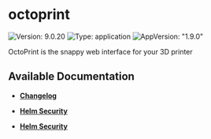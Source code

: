 # octoprint

![Version: 9.0.20](https://img.shields.io/badge/Version-9.0.20-informational?style=flat-square) ![Type: application](https://img.shields.io/badge/Type-application-informational?style=flat-square) ![AppVersion: "1.9.0"](https://img.shields.io/badge/AppVersion-"1.9.0"-informational?style=flat-square)

OctoPrint is the snappy web interface for your 3D printer

## Available Documentation

- [**Changelog**](CHANGELOG)

- [**Helm Security**](container-security)

- [**Helm Security**](helm-security)

